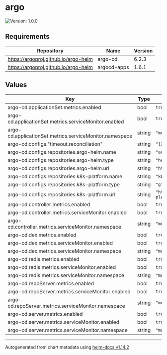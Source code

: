 # argo

![Version: 1.0.0](https://img.shields.io/badge/Version-1.0.0-informational?style=flat-square)

## Requirements

| Repository | Name | Version |
|------------|------|---------|
| https://argoproj.github.io/argo-helm | argo-cd | 6.2.3 |
| https://argoproj.github.io/argo-helm | argocd-apps | 1.6.1 |

## Values

| Key | Type | Default | Description |
|-----|------|---------|-------------|
| argo-cd.applicationSet.metrics.enabled | bool | `true` |  |
| argo-cd.applicationSet.metrics.serviceMonitor.enabled | bool | `true` |  |
| argo-cd.applicationSet.metrics.serviceMonitor.namespace | string | `"monitoring"` |  |
| argo-cd.configs."timeout.reconciliation" | string | `"120s"` |  |
| argo-cd.configs.repositories.argo-helm.name | string | `"argo-helm"` |  |
| argo-cd.configs.repositories.argo-helm.type | string | `"helm"` |  |
| argo-cd.configs.repositories.argo-helm.url | string | `"https://argoproj.github.io/argo-helm"` |  |
| argo-cd.configs.repositories.k8s-platform.name | string | `"k8s-platform"` |  |
| argo-cd.configs.repositories.k8s-platform.type | string | `"git"` |  |
| argo-cd.configs.repositories.k8s-platform.url | string | `"https://github.com/wallchristopher/k8s-platform.git"` |  |
| argo-cd.controller.metrics.enabled | bool | `true` |  |
| argo-cd.controller.metrics.serviceMonitor.enabled | bool | `true` |  |
| argo-cd.controller.metrics.serviceMonitor.namespace | string | `"monitoring"` |  |
| argo-cd.dex.metrics.enabled | bool | `true` |  |
| argo-cd.dex.metrics.serviceMonitor.enabled | bool | `true` |  |
| argo-cd.dex.metrics.serviceMonitor.namespace | string | `"monitoring"` |  |
| argo-cd.redis.metrics.enabled | bool | `true` |  |
| argo-cd.redis.metrics.serviceMonitor.enabled | bool | `true` |  |
| argo-cd.redis.metrics.serviceMonitor.namespace | string | `"monitoring"` |  |
| argo-cd.repoServer.metrics.enabled | bool | `true` |  |
| argo-cd.repoServer.metrics.serviceMonitor.enabled | bool | `true` |  |
| argo-cd.repoServer.metrics.serviceMonitor.namespace | string | `"monitoring"` |  |
| argo-cd.server.metrics.enabled | bool | `true` |  |
| argo-cd.server.metrics.serviceMonitor.enabled | bool | `true` |  |
| argo-cd.server.metrics.serviceMonitor.namespace | string | `"monitoring"` |  |

----------------------------------------------
Autogenerated from chart metadata using [helm-docs v1.14.2](https://github.com/norwoodj/helm-docs/releases/v1.14.2)
